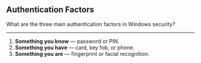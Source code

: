 ## Authentication Factors

What are the three main authentication factors in Windows security?

---

1. **Something you know** — password or PIN.
2. **Something you have** — card, key fob, or phone.
3. **Something you are** — fingerprint or facial recognition.

